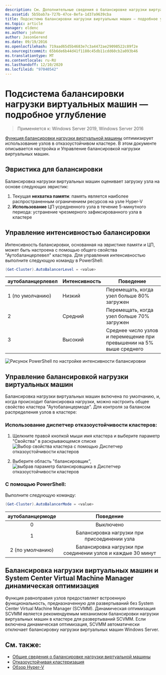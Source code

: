 ```yaml
---
description: См. Дополнительные сведения о балансировке нагрузки виртуальных машин.
ms.assetid: 5b5bab7a-727b-47ce-8efa-1d37a9639cba
title: Подсистема балансировки нагрузки виртуальных машин — подробное углубление
ms.topic: article
manager: eldenc
ms.author: johnmar
author: JasonGerend
ms.date: 09/19/2016
ms.openlocfilehash: 719aad65d5b4683e7c3a4472ae29098522c89f2e
ms.sourcegitcommit: 65b6de6b44d41f1180c45db11cdd60cb2a093b46
ms.translationtype: MT
ms.contentlocale: ru-RU
ms.lasthandoff: 12/10/2020
ms.locfileid: "97040542"
---
```

# <a name="virtual-machine-load-balancing-deep-dive"></a>Подсистема балансировки нагрузки виртуальных машин — подробное углубление

> Применяется к: Windows Server 2019, Windows Server 2016

[Функция балансировки нагрузки виртуальной машины](vm-load-balancing-overview.md) оптимизирует использование узлов в отказоустойчивом кластере. В этом документе описывается настройка и Управление балансировкой нагрузки виртуальных машин.

## <a name="heuristics-for-balancing"></a><a id="heuristics-for-balancing"></a>Эвристика для балансировки
Балансировка нагрузки виртуальных машин оценивает загрузку узла на основе следующих эвристик:
1. Текущая **нехватка памяти**: память является наиболее распространенным ограничением ресурсов на узле Hyper-V
2. **Использование** ЦП усредненного узла в течение 5-минутного периода: устранение чрезмерного зафиксированного узла в кластере

## <a name="controlling-the-aggressiveness-of-balancing"></a><a id="controlling-aggressiveness-of-balancing"></a>Управление интенсивностью балансировки
Интенсивность балансировки, основанная на эвристике памяти и ЦП, может быть настроена с помощью общего свойства "Аутобаланцерлевел" кластера. Для управления интенсивностью выполните следующую команду в PowerShell:

```PowerShell
(Get-Cluster).AutoBalancerLevel = <value>
```

| аутобаланцерлевел | Интенсивность | Поведение |
|-------------------|----------------|----------|
| 1 (по умолчанию) | Низкий | Перемещать, когда узел больше 80% загружен |
| 2 | Средний | Перемещать, когда узел больше 70% загружен |
| 3 | Высокий | Среднее число узлов и перемещение при превышении на 5% выше среднего |

![Рисунок PowerShell по настройке интенсивности балансировки](media/vm-load-balancing/detailed-VM-load-balancing-1.jpg)

## <a name="controlling-vm-load-balancing"></a>Управление балансировкой нагрузки виртуальных машин
Балансировка нагрузки виртуальных машин включена по умолчанию, и, когда происходит балансировка нагрузки, можно настроить общее свойство кластера "Аутобаланцермоде". Для контроля за балансом распределения узлов в кластере:

### <a name="using-failover-cluster-manager"></a>Использование диспетчер отказоустойчивости кластеров:
1. Щелкните правой кнопкой мыши имя кластера и выберите параметр "Свойства" в раскрывающемся списке  ![ Выбор свойства кластера с помощью Диспетчер отказоустойчивости кластеров](media/vm-load-balancing/detailed-VM-load-balancing-2.jpg)

2.  Выберите область "балансировщик", ![ выбрав параметр балансировщика в Диспетчер отказоустойчивости кластеров](media/vm-load-balancing/detailed-VM-load-balancing-3.jpg)

### <a name="using-powershell"></a>С помощью PowerShell:
Выполните следующую команду:
```powershell
(Get-Cluster).AutoBalancerMode = <value>
```

|аутобаланцермоде |Поведение|
|:----------------:|:----------:|
|0| Выключено|
|1| Балансировка нагрузки при присоединении узла|
|2 (по умолчанию)| Балансировка нагрузки при соединении узлов и каждые 30 минут |

## <a name="vm-load-balancing-vs-system-center-virtual-machine-manager-dynamic-optimization"></a>Балансировка нагрузки виртуальных машин и System Center Virtual Machine Manager динамическая оптимизация
Функция равноправия узлов предоставляет встроенную функциональность, предназначенную для развертываний без System Center Virtual Machine Manager (SCVMM). Динамическая оптимизация SCVMM является рекомендуемым механизмом балансировки нагрузки виртуальных машин в кластере для развертываний SCVMM. Если включена динамическая оптимизация, SCVMM автоматически отключает балансировку нагрузки виртуальных машин Windows Server.

## <a name="see-also"></a>См. также:
* [Общие сведения о балансировке нагрузки виртуальной машины](vm-load-balancing-overview.md)
* [Отказоустойчивая кластеризация](failover-clustering-overview.md)
* [Обзор Hyper-V](../virtualization/hyper-v/Hyper-V-on-Windows-Server.md)
